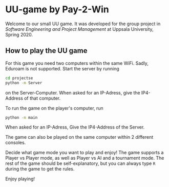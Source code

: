 # UU-game by Pay-2-Win
Welcome to our small UU game. It was developed for the group project in _Software Engineering and Project Management_ at Uppsala University, Spring 2020. 

## How to play the UU game
For this game you need two computers within the same WiFi. Sadly, Eduroam is not supported. Start the server by running
```Bash
cd projectse
python -m Server
```
on the Server-Computer. When asked for an IP-Adress, give the IP4-Address of that computer.

To run the game on the player's computer, run
```Bash
python -m main
```
When asked for an IP-Adress, Give the IP4-Address of the Server.

The game can also be played on the same computer within 2 different consoles.

Decide what game mode you want to play and enjoy! The game supports a Player vs Player mode, as well as Player vs AI and a tournament mode.
The rest of the game should be self-explanatory, but you can always type `R` during the game to get the rules.

Enjoy playing!
